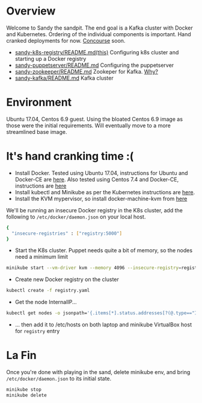 # Overview

Welcome to Sandy the sandpit. The end goal is a Kafka cluster with Docker and Kubernetes. Ordering of the individual components is important. Hand cranked deployments for now. [Concourse](http://www.concourse.ci) soon.
- [sandy-k8s-registry/README.md(this)](https://github.com/Klazomenai/sandy-k8s-registry)  Configuring k8s cluster and starting up a Docker registry
- [sandy-puppetserver/README.md](https://github.com/Klazomenai/sandy-puppetserver) Configuring the puppetserver
- [sandy-zookeeper/README.md](https://github.com/Klazomenai/sandy-zookeeper) Zookeper for Kafka. [Why?](https://stackoverflow.com/questions/23751708/kafka-is-zookeeper-a-must)
- [sandy-kafka/README.md](https://github.com/Klazomenai/sandy-kafka) Kafka cluster

# Environment

Ubuntu 17.04, Centos 6.9 guest. Using the bloated Centos 6.9 image as those were the initial requirements. Will eventually move to a more streamlined base image.

# It's hand cranking time :(

 - Install Docker. Tested using Ubuntu 17.04, instructions for Ubuntu and Docker-CE are [here](https://docs.docker.com/engine/installation/linux/docker-ce/ubuntu/). Also tested using Centos 7.4 and Docker-CE, instructions are [here](https://docs.docker.com/engine/installation/linux/docker-ce/centos/#install-docker-ce)
 - Install kubectl and Minikube as per the Kubernetes instructions are [here](https://kubernetes.io/docs/tasks/tools/install-minikube/).
 - Install the KVM mypervisor, so install docker-machine-kvm from [here](https://github.com/dhiltgen/docker-machine-kvm/releases)

We'll be running an insecure Docker registry in the K8s cluster, add the following to `/etc/docker/daemon.json` on your local host.
```sh
{
  "insecure-registries" : ["registry:5000"]
}
```

 - Start the K8s cluster. Puppet needs quite a bit of memory, so the nodes need a minimum limit
```sh
minikube start --vm-driver kvm --memory 4096 --insecure-registry=registry.local:5000
```

 - Create new Docker registry on the cluster
```sh
kubectl create -f registry.yaml
```

 - Get the node InternalIP...
```sh
kubectl get nodes -o jsonpath='{.items[*].status.addresses[?(@.type=="InternalIP")].address}'
```

 - ... then add it to /etc/hosts on both laptop and minikube VirtualBox host for `registry` entry

# La Fin

Once you're done with playing in the sand, delete minikube env, and bring `/etc/docker/daemon.json` to its initial state.
```sh
minikube stop
minikube delete
```
